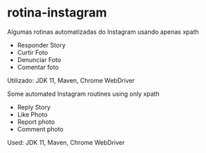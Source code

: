 # rotina-instagram

Algumas rotinas automatizadas do Instagram usando apenas xpath
- Responder Story
- Curtir Foto
- Denunciar Foto
- Comentar foto


Utilizado: JDK 11, Maven, Chrome WebDriver


Some automated Instagram routines using only xpath

- Reply Story
- Like Photo
- Report photo
- Comment photo

Used: JDK 11, Maven, Chrome WebDriver
